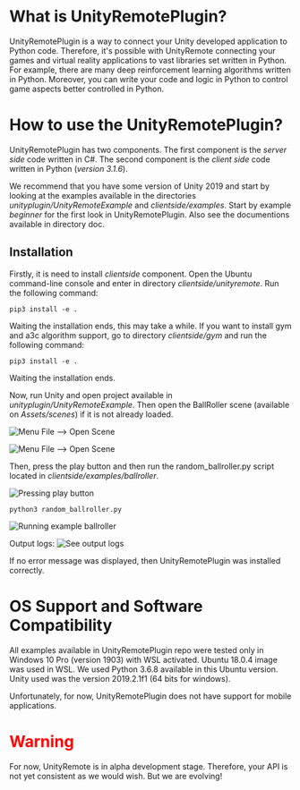 # What is UnityRemotePlugin?
UnityRemotePlugin is a way to connect your Unity developed application to Python code. Therefore, it's possible with UnityRemote connecting your games and virtual reality applications to vast libraries set written in Python. For example, there are many deep reinforcement learning algorithms written in Python. Moreover, you can write your code and logic in Python to control game aspects better controlled in Python.

# How to use the UnityRemotePlugin?
UnityRemotePlugin has two components. The first component is the *server side* code written in C#. The second component is the *client side* code written in Python (*version 3.1.6*).

We recommend that you have some version of Unity 2019 and start by looking at the examples available in the directories *unityplugin/UnityRemoteExample* and *clientside/examples*. Start by example *beginner* for the first look in UnityRemotePlugin. Also see the documentions available in directory doc.

## Installation

Firstly, it is need to install *clientside* component. Open the Ubuntu command-line console and enter in directory *clientside/unityremote*. Run the following command:

```
pip3 install -e .
```

Waiting the installation ends, this may take a while. If you want to install gym and a3c algorithm support, go to directory *clientside/gym* and run the following command:

```
pip3 install -e .
```

Waiting the installation ends.

Now, run Unity and open project available in *unityplugin/UnityRemoteExample*.  Then open the BallRoller scene (available on *Assets/scenes*) if it is not already loaded.

![Menu File --> Open Scene ](https://github.com/gilcoder/UnityRemote/tree/master/doc/images/openscene.png)


![Menu File --> Open Scene ](https://github.com/gilcoder/UnityRemote/tree/master/doc/images/scenesmarked.png)

Then, press the play button and then run the random_ballroller.py script located in *clientside/examples/ballroller*.

![Pressing play button](https://github.com/gilcoder/UnityRemote/tree/master/doc/images/ballrollerplay.png)


```
python3 random_ballroller.py
```

![Running example ballroller](https://github.com/gilcoder/UnityRemote/tree/master/doc/images/ballrollerexec.png)

Output logs:
![See output logs ](https://github.com/gilcoder/UnityRemote/tree/master/doc/images/ballrollerlog.png)

If no error message was displayed, then UnityRemotePlugin was installed correctly.

# OS Support and Software Compatibility
All examples available in UnityRemotePlugin repo were tested only in Windows 10 Pro (version 1903) with WSL activated. Ubuntu 18.0.4 image was used in WSL. We used Python 3.6.8 available in this Ubuntu version. Unity used was the version 2019.2.1f1 (64 bits for windows).

Unfortunately, for now, UnityRemotePlugin does not have support for mobile applications.

# <span style="color:red"> Warning </span>
For now, UnityRemote is in alpha development stage. Therefore, your API is not yet consistent as we would wish. But we are evolving!
